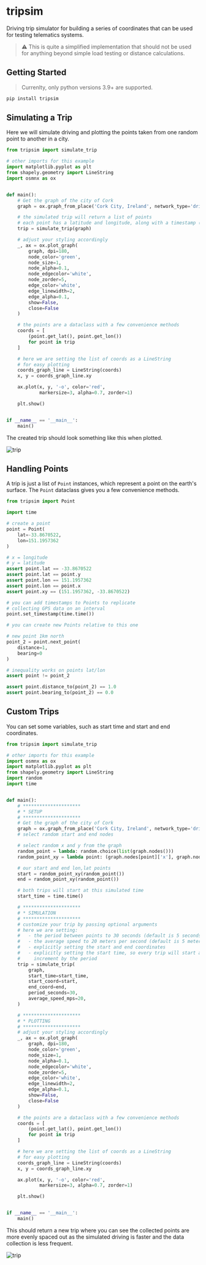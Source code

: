 # tripsim  

Driving trip simulator for building a series of coordinates that can be used for testing telematics systems.

> :warning: This is quite a simplified implementation that should not be used for anything beyond simple load testing or distance calculations.  

## Getting Started  

> Currenlty, only python versions 3.9+ are supported.  

```cmd
pip install tripsim
```

## Simulating a Trip  

Here we will simulate driving and plotting the points taken from one random point to another in a city.  

```python
from tripsim import simulate_trip

# other imports for this example
import matplotlib.pyplot as plt
from shapely.geometry import LineString
import osmnx as ox


def main():
    # Get the graph of the city of Cork
    graph = ox.graph_from_place('Cork City, Ireland', network_type='drive')

    # the simulated trip will return a list of points
    # each point has a latitude and longitude, along with a timestamp (in seconds)
    trip = simulate_trip(graph)

    # adjust your styling accordingly
    _, ax = ox.plot_graph(
        graph, dpi=180,
        node_color='green',
        node_size=1,
        node_alpha=0.1,
        node_edgecolor='white',
        node_zorder=5,
        edge_color='white',
        edge_linewidth=2,
        edge_alpha=0.1,
        show=False,
        close=False
    )

    # the points are a dataclass with a few convenience methods
    coords = [
        (point.get_lat(), point.get_lon())
        for point in trip
    ]

    # here we are setting the list of coords as a LineString
    # for easy plotting
    coords_graph_line = LineString(coords)
    x, y = coords_graph_line.xy

    ax.plot(x, y, '-o', color='red',
            markersize=3, alpha=0.7, zorder=1)

    plt.show()


if __name__ == '__main__':
    main()

```

The created trip should look something like this when plotted.  

![trip](https://i.ibb.co/zZBZhJx/cork-trip.png)  

## Handling Points  

A trip is just a list of `Point` instances, which represent a point on the earth's surface. The `Point` dataclass gives you a few convenience methods.  

```python
from tripsim import Point

import time

# create a point
point = Point(
    lat=-33.8670522,
    lon=151.1957362
)

# x = longitude
# y = latitude
assert point.lat == -33.8670522
assert point.lat == point.y
assert point.lon == 151.1957362
assert point.lon == point.x
assert point.xy == (151.1957362, -33.8670522)

# you can add timestamps to Points to replicate
# collecting GPS data on an interval
point.set_timestamp(time.time())

# you can create new Points relative to this one

# new point 1km north
point_2 = point.next_point(
    distance=1,
    bearing=0
)

# inequality works on points lat/lon
assert point != point_2

assert point.distance_to(point_2) == 1.0
assert point.bearing_to(point_2) == 0.0
```

## Custom Trips

You can set some variables, such as start time and start and end coordinates.  

```python
from tripsim import simulate_trip

# other imports for this example
import osmnx as ox
import matplotlib.pyplot as plt
from shapely.geometry import LineString
import random
import time


def main():
    # *********************
    # * SETUP
    # *********************
    # Get the graph of the city of Cork
    graph = ox.graph_from_place('Cork City, Ireland', network_type='drive')
    # select random start and end nodes

    # select random x and y from the graph
    random_point = lambda: random.choice(list(graph.nodes()))
    random_point_xy = lambda point: (graph.nodes[point]['x'], graph.nodes[point]['y'])

    # our start and end lon,lat points
    start = random_point_xy(random_point())
    end = random_point_xy(random_point())

    # both trips will start at this simulated time
    start_time = time.time()

    # *********************
    # * SIMULATION
    # *********************
    # customize your trip by passing optional arguments
    # here we are setting:
    #   - the period between points to 30 seconds (default is 5 seconds)
    #   - the average speed to 20 meters per second (default is 5 meters per second)
    #   - explicitly setting the start and end coordinates
    #   - explicitly setting the start time, so every trip will start at the same time and 
    #     increment by the period
    trip = simulate_trip(
        graph,
        start_time=start_time,
        start_coord=start,
        end_coord=end,
        period_seconds=30,
        average_speed_mps=20,
    )

    # *********************
    # * PLOTTING
    # *********************
    # adjust your styling accordingly
    _, ax = ox.plot_graph(
        graph, dpi=180,
        node_color='green',
        node_size=1,
        node_alpha=0.1,
        node_edgecolor='white',
        node_zorder=5,
        edge_color='white',
        edge_linewidth=2,
        edge_alpha=0.1,
        show=False,
        close=False
    )

    # the points are a dataclass with a few convenience methods
    coords = [
        (point.get_lat(), point.get_lon())
        for point in trip
    ]

    # here we are setting the list of coords as a LineString
    # for easy plotting
    coords_graph_line = LineString(coords)
    x, y = coords_graph_line.xy

    ax.plot(x, y, '-o', color='red',
            markersize=3, alpha=0.7, zorder=1)

    plt.show()


if __name__ == '__main__':
    main()
```  

This should return a new trip where you can see the collected points are more evenly spaced out as the simulated driving is faster and the data collection is less frequent.  

![trip](https://i.ibb.co/KrGgzNJ/cork-trip-custom.png)  
